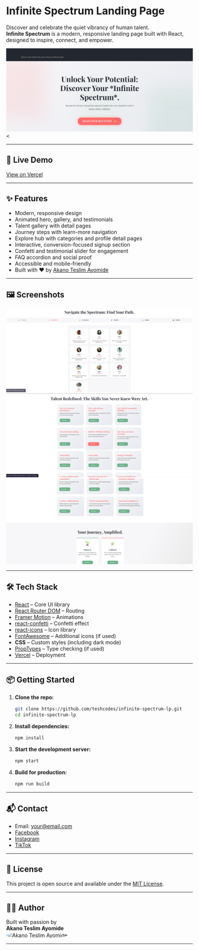 # Infinite Spectrum Landing Page

Discover and celebrate the quiet vibrancy of human talent.  
**Infinite Spectrum** is a modern, responsive landing page built with React, designed to inspire, connect, and empower.

![Screenshot](./screenshot/talent-1a.png) <

---

## 🚀 Live Demo

[View on Vercel](https://infinite-spectrum-lp.vercel.app/)

---

## ✨ Features

- Modern, responsive design
- Animated hero, gallery, and testimonials
- Talent gallery with detail pages
- Journey steps with learn-more navigation
- Explore hub with categories and profile detail pages
- Interactive, conversion-focused signup section
- Confetti and testimonial slider for engagement
- FAQ accordion and social proof
- Accessible and mobile-friendly
- Built with ❤️ by [Akano Teslim Ayomide](teslimakano20@gmail.com)

---

## 🖼️ Screenshots

![Landing Page](./screenshot/landing-pagee.png)
![Talent Gallery](./screenshot/talents-1.png)
![Talent Gallery](./screenshot/talents-2.png)

---

## 🛠️ Tech Stack

- [React](https://reactjs.org/) – Core UI library
- [React Router DOM](https://reactrouter.com/) – Routing
- [Framer Motion](https://www.framer.com/motion/) – Animations
- [react-confetti](https://github.com/alampros/react-confetti) – Confetti effect
- [react-icons](https://react-icons.github.io/react-icons/) – Icon library
- [FontAwesome](https://fontawesome.com/) – Additional icons (if used)
- **CSS** – Custom styles (including dark mode)
- [PropTypes](https://reactjs.org/docs/typechecking-with-proptypes.html) – Type checking (if used)
- [Vercel](https://vercel.com/) – Deployment

---

## 📦 Getting Started

1. **Clone the repo:**
   ```sh
   git clone https://github.com/teshcodes/infinite-spectrum-lp.git
   cd infinite-spectrum-lp
   ```

2. **Install dependencies:**
   ```sh
   npm install
   ```

3. **Start the development server:**
   ```sh
   npm start
   ```

4. **Build for production:**
   ```sh
   npm run build
   ```

---

## 📬 Contact

- Email: [your@email.com](teslimakano20@gmail.com)
- [Facebook](https://facebook.com/teshcodes)
- [Instagram](https://instagram.com/tesh_devs)
- [TikTok](https://tiktok.com/@teshcodes)

---

## 📝 License

This project is open source and available under the [MIT License](LICENSE).

---

## 🙋‍♂️ Author

Built with passion by  
**Akano Teslim Ayomide**  
<img src="/my-avatar.jpg" alt="Akano Teslim Ayomide" width="40" style="border-radius:50%;vertical-align:middle;" />

---
